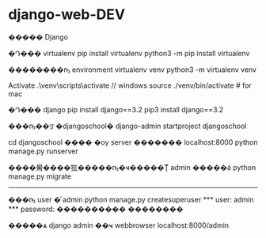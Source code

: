 # django-web-DEV

����� Django

�Դ��� virtualenv
pip install virtualenv
python3 -m pip install virtualenv

��������ҧ environment
virtualenv venv
python3 -m virtualenv venv

Activate
.\venv\scripts\activate  // windows
source ./venv/bin/activate # for mac

�Դ��� django
pip install django==3.2
pip3 install django==3.2

���ҧ��ਤ �djangoschool�
django-admin startproject djangoschool

cd djangoschool ���� �ѹ server ������� localhost:8000
python manage.py runserver

����觷����㹡�����ҧ�ҹ�����Ţͧ admin �����á
python manage.py migrate

--------------------------------
���ҧ user �ͧ admin
python manage.py createsuperuser
*** user: admin
*** password: ���������� ��������

�����ѧ django admin ��ҹ webbrowser
localhost:8000/admin
